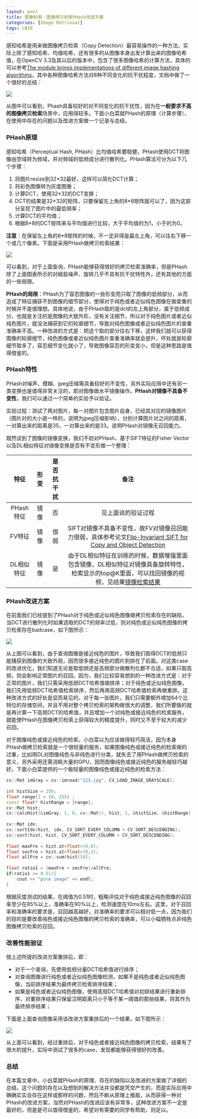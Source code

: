 ```yaml
---
layout: post
title: 图像检索：图像拷贝检索PHash改进方案
categories: [Image Retrieval]
tags: CBIR
---
```


感知哈希是用来做图像拷贝检索（Copy Detection）最容易操作的一种方法，实际上除了感知哈希、均值哈希，还有很多的从图像本身出发计算出来的图像哈希值，在OpenCV 3.3及其以后的版本中，包含了很多图像哈希的计算方法，具体的可以参考[The module brings implementations of different image hashing algorithms](https://docs.opencv.org/3.3.1/d4/d93/group__img__hash.html)，其中各种图像哈希方法对8种不同变化的抗干扰程度，文档中做了一个很好的总结：

![](https://docs.opencv.org/3.3.1/attack_performance.JPG)

从图中可以看到，Phash具备较好的对不同变化的抗干扰性，因为在**一般要求不高的图像拷贝检索**场景中，应用得较多。下面小白菜就PHash的原理（计算步骤）、在使用中存在的问题以及改进方案做一个记录与总结。

### PHash原理

感知哈希（Perceptual Hash, PHash）比均值哈希要稳健，PHash使用DCT将图像由空域转为频域，并对频域的低频成分进行散列化。PHash算法可分为以下几个步骤：

1. 将图片resize到32\*32最好，这样可以简化DCT计算；
2. 将彩色图像转为灰度图像；
3. 计算DCT，使用32\*32的DCT变换；
4. DCT的结果是32\*32的矩阵，只要保留左上角的8*8矩阵就可以了，因为这部分呈现了图片中的最低频率；
5. 计算DCT的平均值；
6. 根据8\*8的DCT矩阵来与平均值进行比较，大于平均值的为1，小于的为0。

**注意**：在保留左上角的8*8矩阵的时候，不一定非得是最左上角，可以往右下移一个或几个像素。下面是采用PHash做拷贝检索结果：

![](http://owtbv2q93.bkt.clouddn.com/note/okcase_phash.png)

可以看到，对于上面查询，PHash能够获得很好的拷贝检索准确率，但是PHash除了上面图表所示的对椒盐噪声、旋转几乎不具有抗干扰特性外，还有其他的方面的一些局限。

**PHash的局限**：PHash为了容忍图像的一些形变而只取了图像的低频部分，从而造成了特征捕获不到图像的细节部分，使得对于纯色或者近似纯色图像在做查重的时候并不是很理想。具体地说，由于PHash取的是dct的左上角部分，属于低频成分，也就是关注的是图像的大致外形，没有关注细节，所以对于纯色图片或者近似纯色图片，就没法捕获到它的轮廓细节，导致对纯色图像或者近似纯色图片的查重准确率不高。一种改进的方式是：把这个取的部分往右下移，这样我们就可以获得图像的轮廓细节，纯色图像或者近似纯色图片查重准确率就会提升，坏处就是轮廓细节取多了，容忍细节变化就小了，导致图像容忍的形变变小，但是这种思路是值得借鉴的。

### PHash特性

PHash对噪声、模糊、jpeg压缩等具备较好的不变性，另外实际应用中还有另一类变换也是值得非常关注的，即对图像做水平镜像操作。**PHash对镜像不具备不变性**，我们可以通过一个简单的实验予以验证。

实验过程：测试了两对图片，每一对图片包含图片自身，已经其对应的镜像图片（图片对的大小是一样的，说明为jpeg压缩影响），分别计算图片对之间的距离，一对算出来的距离是35，一对算出来的是33。说明PHash对镜像无召回能力。

既然谈到了图像的镜像变换，我们不妨对PHash、基于SIFT特征的Fisher Vector以及DL相似特征对镜像变换是否有不变形做一个整理：

特征 | 形变 | 是否抗干扰 | 备注
:---:|:---:|:---:|:---:|
PHash特征 | 镜像 | 否 | 见上面说的验证过程
FV特征 | 镜像 | 很弱 | SIFT对镜像不具备不变性，故FV对镜像召回能力很弱，具体参考论文[Flip-Invariant SIFT for Copy and Object Detection](http://ieeexplore.ieee.org/stamp/stamp.jsp?tp=&arnumber=6336821)
DL相似特征 | 镜像 | 是 | 由于DL相似特征在训练的时候，数据增强里面包含镜像，DL相似特征对镜像具备旋转特性，检索显示的top@K里面，可以找回镜像的视频，见结果[镜像检索结果](http://owtbv2q93.bkt.clouddn.com/note/similarity_flip.png)

### PHash改进方案

在前面我们已经提到了PHash对于纯色或近似纯色图像做拷贝检索存在的缺陷，当DCT进行散列化时如果选取的DCT的频率过低，则对纯色或近似纯色图像的拷贝检索存在badcase，如下图所示：

![](http://owtbv2q93.bkt.clouddn.com/note/pureColor_phash.png)

从上图可以看到，由于查询图像是接近纯色的图片，导致我们取得DCT的低频只能捕获到图像的大致外观，因而很多接近纯色的图片到排在了前面。对这类case的改进优化，我们知道无论是取低频还是高频部分做散列化都不合适，如果只取高频，则会影响正常图片的召回。因为，我们比较容易想到的一种改进方式是：对于正常的图片，我们只需采用低频DCT哈希值做排序；对于纯色或近似纯色图像，我们先用低频DCT哈希值检索排序，然后再用高频DCT哈希值检索再做重排。这种改进方式的好处是显而易见的，对于每一张图片，我们只需要额外增加64个比特位的存储空间，并且不用对整个拷贝检索的架构做很大的调整，我们所要做的就是再计算一下高频DCT的哈希值，并且增加一个对纯色或接近纯色的检索服务，就能使PHash在图像拷贝检索上获得较大的精度提升，同时又不至于较大的减少召回。

对于图像纯色或接近纯色的检索，小白菜以为应该做得轻巧简洁，因为本身PHash做拷贝检索就是一个很轻量的服务，如果图像纯色或接近纯色的检索做的过重，比如用DL对图像纯色与非纯色进行分类，就失去了用PHash做拷贝检索的意义，另外采用还需消耗大量的GPU，因而图像纯色或接近纯色的服务越轻巧越好。下面小白菜提供的一个极轻量的图像纯色或接近纯色的检索方法：

```c++
cv::Mat imGray = cv::imread("123.jpg", CV_LOAD_IMAGE_GRAYSCALE);
    
int histSize = 256;
float range[] = {0, 255} ;
const float* histRange = {range};
cv::Mat hist;
cv::calcHist(&imGray, 1, 0, cv::Mat(), hist, 1, &histSize, &histRange);
    
cv::Mat idx;
cv::sortIdx(hist, idx, CV_SORT_EVERY_COLUMN + CV_SORT_DESCENDING);
cv::sort(hist, hist, CV_SORT_EVERY_COLUMN + CV_SORT_DESCENDING);
    
float maxFre = hist.at<float>(0,0);
float secFre = hist.at<float>(0,1);
float allFre = cv::sum(hist)[0];
    
float ratio1 = (maxFre + secFre)/allFre;  
if(ratio1 >= 0.51){
    cout << "pure image" << endl;
}
```

根据灰度测试的结果，在阈值为0.51时，粗略评估对于纯色或接近纯色图像的召回率至少在85%以上，准确率在90%以上，检测速度在10ms左右。这里，对于召回率和准确率的要求是，召回越高越好，对准确率的要求可以相对低一点，因为我们的目的是要改善纯色或接近纯色图像的拷贝检索的准确率，可以小幅牺牲点非纯色图像拷贝检索的召回。

### 改善性能验证

按上述所提的改进方案重排后，即：

- 对于一个查询，先使用低频分量DCT哈希值进行排序；
- 对查询图像进行纯色或者近似纯色图像检测，如果不是纯色或者近似纯色图像，当前排序结果为最终拷贝检索排序结果；
- 如果是纯色或者近似纯色图像，使用高频DCT哈希值对初排结果进行重新排序，对重排序结果只保留汉明距离只小于等于某一阈值的那些结果，将其作为最终排序结果；

下面是上面查询图像采用该改进方案重排后的一个结果，如下图所示：

![](http://owtbv2q93.bkt.clouddn.com/note/improved_dct.png)

从上面可以看到，经过重排后，对于纯色或者接近纯色图像的拷贝检索，结果有了很大的提升，实际中测试了很多的case，发现都能够获得很好的改善。

### 总结

在本篇文章中，小白菜就PHash的原理、存在的缺陷以及改进的方案做了详细的总结，这个问题的存在以及想到的解决方法并没都是凭空产生的，而是实际应用中确确实实会存在这样或那样的问题，然后不断从原理上推敲，从而获得一种对PHash的改进方案，当然对PHash的改进应该有非常多，这种改进方案不一定是最好的，但是是可以值得借鉴的，希望对有需要的同学有帮助，则足以。
